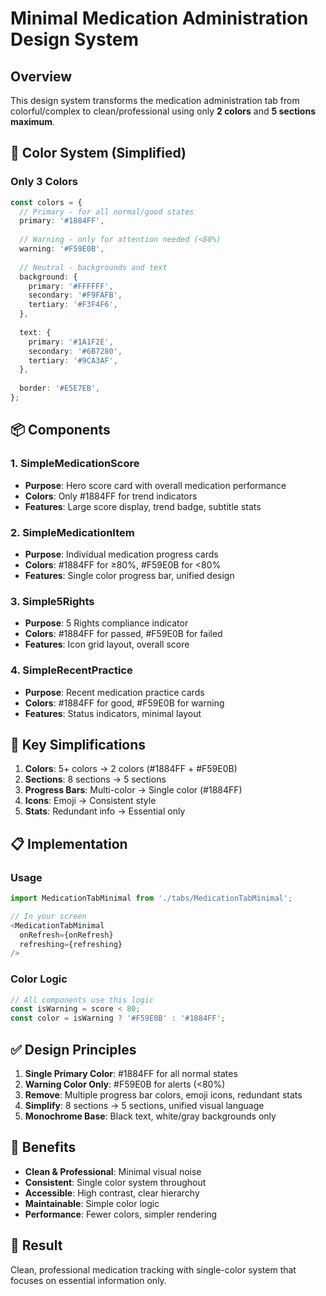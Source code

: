 # Minimal Medication Administration Design System

## Overview
This design system transforms the medication administration tab from colorful/complex to clean/professional using only **2 colors** and **5 sections maximum**.

## 🎨 Color System (Simplified)

### Only 3 Colors
```typescript
const colors = {
  // Primary - for all normal/good states
  primary: '#1884FF',
  
  // Warning - only for attention needed (<80%)
  warning: '#F59E0B',
  
  // Neutral - backgrounds and text
  background: {
    primary: '#FFFFFF',
    secondary: '#F9FAFB',
    tertiary: '#F3F4F6',
  },
  
  text: {
    primary: '#1A1F2E',
    secondary: '#6B7280',
    tertiary: '#9CA3AF',
  },
  
  border: '#E5E7EB',
};
```

## 📦 Components

### 1. SimpleMedicationScore
- **Purpose**: Hero score card with overall medication performance
- **Colors**: Only #1884FF for trend indicators
- **Features**: Large score display, trend badge, subtitle stats

### 2. SimpleMedicationItem
- **Purpose**: Individual medication progress cards
- **Colors**: #1884FF for ≥80%, #F59E0B for <80%
- **Features**: Single color progress bar, unified design

### 3. Simple5Rights
- **Purpose**: 5 Rights compliance indicator
- **Colors**: #1884FF for passed, #F59E0B for failed
- **Features**: Icon grid layout, overall score

### 4. SimpleRecentPractice
- **Purpose**: Recent medication practice cards
- **Colors**: #1884FF for good, #F59E0B for warning
- **Features**: Status indicators, minimal layout

## 🎯 Key Simplifications

1. **Colors**: 5+ colors → 2 colors (#1884FF + #F59E0B)
2. **Sections**: 8 sections → 5 sections
3. **Progress Bars**: Multi-color → Single color (#1884FF)
4. **Icons**: Emoji → Consistent style
5. **Stats**: Redundant info → Essential only

## 📋 Implementation

### Usage
```typescript
import MedicationTabMinimal from './tabs/MedicationTabMinimal';

// In your screen
<MedicationTabMinimal 
  onRefresh={onRefresh} 
  refreshing={refreshing}
/>
```

### Color Logic
```typescript
// All components use this logic
const isWarning = score < 80;
const color = isWarning ? '#F59E0B' : '#1884FF';
```

## ✅ Design Principles

1. **Single Primary Color**: #1884FF for all normal states
2. **Warning Color Only**: #F59E0B for alerts (<80%)
3. **Remove**: Multiple progress bar colors, emoji icons, redundant stats
4. **Simplify**: 8 sections → 5 sections, unified visual language
5. **Monochrome Base**: Black text, white/gray backgrounds only

## 🚀 Benefits

- **Clean & Professional**: Minimal visual noise
- **Consistent**: Single color system throughout
- **Accessible**: High contrast, clear hierarchy
- **Maintainable**: Simple color logic
- **Performance**: Fewer colors, simpler rendering

## 📱 Result
Clean, professional medication tracking with single-color system that focuses on essential information only.
